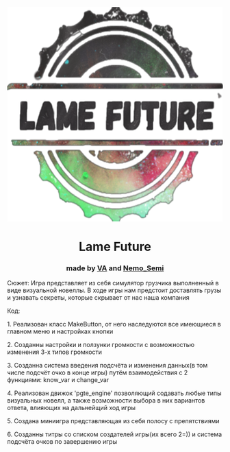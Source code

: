<center>
<img src="data/MainMenu/LameFuture470.png" class="image" height="500"/>
<h1>Lame Future</h1>
</center>
<h3 align="center">made by <a href="https://github.com/VA-CYBER-DOC" target="_blank">VA</a>  and <a href="https://github.com/NeMoSemi" target="_blank">Nemo_Semi</a></h3>
<a>
<p>Сюжет: Игра представляет из себя симулятор грузчика выполненный в виде визуальной новеллы. В ходе игры нам предстоит доставлять грузы и узнавать секреты, которые скрывает от нас наша компания</p>
<p>Код:</p>
<p>1. Реализован класс MakeButton, от него наследуются все имеющиеся в главном меню и настройках кнопки</p>
<p>2. Созданны настройки и ползунки громкости с возможностью изменения 3-х типов громкости</p>
<p>3. Созданна система введения подсчёта и изменения данных(в том числе подсчёт очко в конце игры) путём взаимодействия с 2 функциями: know_var и change_var</p>
<p>4. Реализован движок 'pgte_engine' позволяющий содавать любые типы визуальных новелл, а также возможности выбора в них вариантов ответа, влияющих на дальнейщий ход игры</p>
<p>5. Создана миниигра представляющая из себя полосу с препятствиями</p>
<p>6. Созданны титры со списком создателей игры(их всего 2=)) и система подсчёта очков по завершению игры</p>
</a>